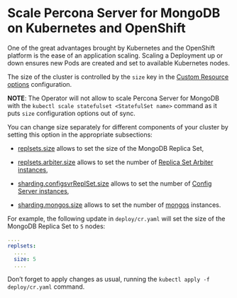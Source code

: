 # Scale Percona Server for MongoDB on Kubernetes and OpenShift

One of the great advantages brought by Kubernetes and the OpenShift
platform is the ease of an application scaling. Scaling a Deployment up
or down ensures new Pods are created and set to available Kubernetes
nodes.

The size of the cluster is controlled by the `size` key in the
[Custom Resource options](operator.md#operator-custom-resource-options) configuration.

**NOTE**: The Operator will not allow to scale Percona Server for MongoDB with
the `kubectl scale statefulset <StatefulSet name>` command as it puts
`size` configuration options out of sync.

You can change size separately for different components of your cluster by
setting this option in the appropriate subsections:


* [replsets.size](operator.md#replsets-size) allows to set the size of the MongoDB
Replica Set,


* [replsets.arbiter.size](operator.md#replsets-arbiter-size) allows to set the number
of [Replica Set Arbiter instances](arbiter.md#arbiter),


* [sharding.configsvrReplSet.size](operator.md#sharding-configsvrreplset-size) allows
to set the number of [Config Server instances](https://docs.mongodb.com/manual/core/sharded-cluster-config-servers/),


* [sharding.mongos.size](operator.md#sharding-mongos-size) allows to set the number of [mongos](https://docs.mongodb.com/manual/core/sharded-cluster-query-router/) instances.

For example, the following update in `deploy/cr.yaml` will set the size of the
MongoDB Replica Set to `5` nodes:

```yaml
....
replsets:
  ....
  size: 5
  ....
```

Don’t forget to apply changes as usual, running the
`kubectl apply -f deploy/cr.yaml` command.
